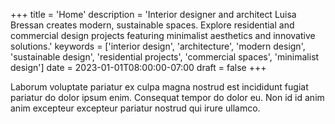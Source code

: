 +++
title = 'Home'
description = 'Interior designer and architect Luisa Bressan creates modern, sustainable spaces. Explore residential and commercial design projects featuring minimalist aesthetics and innovative solutions.'
keywords = ['interior design', 'architecture', 'modern design', 'sustainable design', 'residential projects', 'commercial spaces', 'minimalist design']
date = 2023-01-01T08:00:00-07:00
draft = false
+++

Laborum voluptate pariatur ex culpa magna nostrud est incididunt fugiat
pariatur do dolor ipsum enim. Consequat tempor do dolor eu. Non id id anim anim
excepteur excepteur pariatur nostrud qui irure ullamco.
